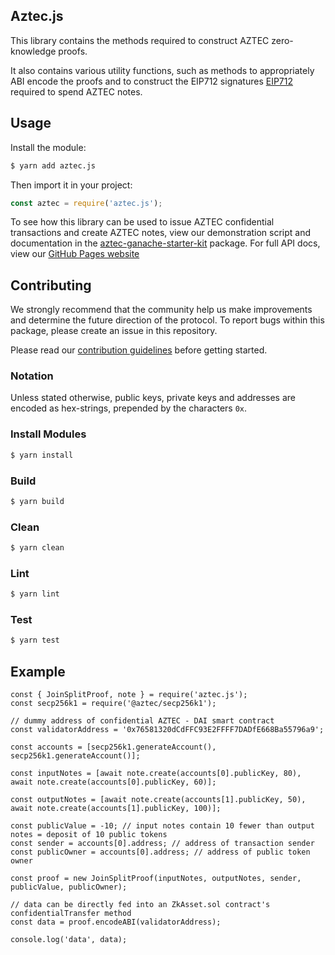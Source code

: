 ## Aztec.js

This library contains the methods required to construct AZTEC zero-knowledge proofs. 

It also contains various utility functions, such as methods to appropriately ABI encode the proofs and to construct the EIP712 signatures [EIP712](https://github.com/ethereum/EIPs/blob/master/EIPS/eip-712.md) required to spend AZTEC notes.


## Usage

Install the module:

```bash
$ yarn add aztec.js
```

Then import it in your project:

```js
const aztec = require('aztec.js');
```

To see how this library can be used to issue AZTEC confidential transactions and create AZTEC notes, view our demonstration script and documentation in the [aztec-ganache-starter-kit](https://github.com/AztecProtocol/aztec-ganache-starter-kit/blob/master/test/demo.js) package. For full API docs, view our [GitHub Pages website](https://aztecprotocol.github.io/AZTEC)

## Contributing

We strongly recommend that the community help us make improvements and determine the future direction of the protocol. To report bugs within this package, please create an issue in this repository.

Please read our [contribution guidelines](../../.github/CONTRIBUTING.md) before getting started.

### Notation

Unless stated otherwise, public keys, private keys and addresses are encoded as hex-strings, prepended by the characters `0x`.

### Install Modules

```bash
$ yarn install
```

### Build

```bash
$ yarn build
```

### Clean

```bash
$ yarn clean
```

### Lint

```bash
$ yarn lint
```

### Test

```bash
$ yarn test
```

## Example

```node
const { JoinSplitProof, note } = require('aztec.js');
const secp256k1 = require('@aztec/secp256k1');

// dummy address of confidential AZTEC - DAI smart contract
const validatorAddress = '0x76581320dCdFFC93E2FFFF7DADfE668Ba55796a9';

const accounts = [secp256k1.generateAccount(), secp256k1.generateAccount()];

const inputNotes = [await note.create(accounts[0].publicKey, 80), await note.create(accounts[0].publicKey, 60)];

const outputNotes = [await note.create(accounts[1].publicKey, 50), await note.create(accounts[1].publicKey, 100)];

const publicValue = -10; // input notes contain 10 fewer than output notes = deposit of 10 public tokens
const sender = accounts[0].address; // address of transaction sender
const publicOwner = accounts[0].address; // address of public token owner

const proof = new JoinSplitProof(inputNotes, outputNotes, sender, publicValue, publicOwner);

// data can be directly fed into an ZkAsset.sol contract's confidentialTransfer method
const data = proof.encodeABI(validatorAddress);

console.log('data', data);
```

